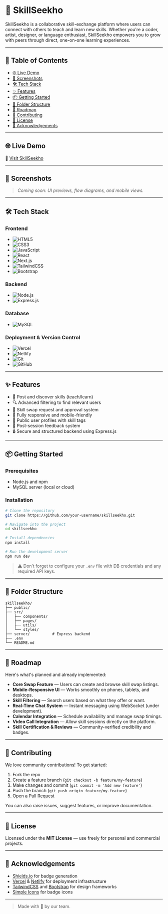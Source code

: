 # 🚀 SkillSeekho

SkillSeekho is a collaborative skill-exchange platform where users can connect with others to teach and learn new skills. Whether you're a coder, artist, designer, or language enthusiast, SkillSeekho empowers you to grow with peers through direct, one-on-one learning experiences.

---

## 🧭 Table of Contents

* [🌐 Live Demo](#-live-demo)
* [📸 Screenshots](#-screenshots)
* [🛠️ Tech Stack](#️-tech-stack)
* [✨ Features](#-features)
* [📦 Getting Started](#-getting-started)
* [📁 Folder Structure](#-folder-structure)
* [🧭 Roadmap](#-roadmap)
* [🤝 Contributing](#-contributing)
* [📄 License](#-license)
* [🙌 Acknowledgements](#-acknowledgements)

---

## 🌐 Live Demo

🔗 [Visit SkillSeekho](https://skillswap-seven.vercel.app/)

---

## 📸 Screenshots

> *Coming soon: UI previews, flow diagrams, and mobile views.*

---

## 🛠️ Tech Stack

### Frontend

* ![HTML5](https://img.shields.io/badge/HTML5-E34F26?style=for-the-badge\&logo=html5\&logoColor=white)
* ![CSS3](https://img.shields.io/badge/CSS3-1572B6?style=for-the-badge\&logo=css3\&logoColor=white)
* ![JavaScript](https://img.shields.io/badge/JavaScript-F7DF1E?style=for-the-badge\&logo=javascript\&logoColor=black)
* ![React](https://img.shields.io/badge/React-20232A?style=for-the-badge\&logo=react\&logoColor=61DAFB)
* ![Next.js](https://img.shields.io/badge/Next.js-000000?style=for-the-badge\&logo=nextdotjs\&logoColor=white)
* ![TailwindCSS](https://img.shields.io/badge/TailwindCSS-06B6D4?style=for-the-badge\&logo=tailwindcss\&logoColor=white)
* ![Bootstrap](https://img.shields.io/badge/Bootstrap-7952B3?style=for-the-badge\&logo=bootstrap\&logoColor=white)

### Backend

* ![Node.js](https://img.shields.io/badge/Node.js-339933?style=for-the-badge\&logo=nodedotjs\&logoColor=white)
* ![Express.js](https://img.shields.io/badge/Express.js-000000?style=for-the-badge\&logo=express\&logoColor=white)

### Database

* ![MySQL](https://img.shields.io/badge/MySQL-005C84?style=for-the-badge\&logo=mysql\&logoColor=white)

### Deployment & Version Control

* ![Vercel](https://img.shields.io/badge/Vercel-000000?style=for-the-badge\&logo=vercel\&logoColor=white)
* ![Netlify](https://img.shields.io/badge/Netlify-00C7B7?style=for-the-badge\&logo=netlify\&logoColor=white)
* ![Git](https://img.shields.io/badge/Git-F05032?style=for-the-badge\&logo=git\&logoColor=white)
* ![GitHub](https://img.shields.io/badge/GitHub-181717?style=for-the-badge\&logo=github\&logoColor=white)

---

## ✨ Features

* 🧠 Post and discover skills (teach/learn)
* 🔍 Advanced filtering to find relevant users
* 🔁 Skill swap request and approval system
* 📱 Fully responsive and mobile-friendly
* 🧾 Public user profiles with skill tags
* 💬 Post-session feedback system
* 🔒 Secure and structured backend using Express.js

---

## 📦 Getting Started

### Prerequisites

* Node.js and npm
* MySQL server (local or cloud)

### Installation

```bash
# Clone the repository
git clone https://github.com/your-username/skillseekho.git

# Navigate into the project
cd skillseekho

# Install dependencies
npm install

# Run the development server
npm run dev
```

> ⚠️ Don’t forget to configure your `.env` file with DB credentials and any required API keys.

---

## 📁 Folder Structure

```
skillseekho/
├── public/
├── src/
│   ├── components/
│   ├── pages/
│   ├── utils/
│   └── styles/
├── server/          # Express backend
├── .env
└── README.md
```

---

## 🧭 Roadmap

Here's what's planned and already implemented:

* **Core Swap Feature** — Users can create and browse skill swap listings.
* **Mobile-Responsive UI** — Works smoothly on phones, tablets, and desktops.
* **Skill Filtering** — Search users based on what they offer or want.
* **Real-Time Chat System** — Instant messaging using WebSocket (under development).
* **Calendar Integration** — Schedule availability and manage swap timings.
* **Video Call Integration** — Allow skill sessions directly on the platform.
* **Skill Certification & Reviews** — Community-verified credibility and badges.

---

## 🤝 Contributing

We love community contributions! To get started:

1. Fork the repo
2. Create a feature branch (`git checkout -b feature/my-feature`)
3. Make changes and commit (`git commit -m 'Add new feature'`)
4. Push the branch (`git push origin feature/my-feature`)
5. Open a Pull Request

You can also raise issues, suggest features, or improve documentation.

---

## 📄 License

Licensed under the **MIT License** — use freely for personal and commercial projects.

---

## 🙌 Acknowledgements

* [Shields.io](https://shields.io/) for badge generation
* [Vercel](https://vercel.com/) & [Netlify](https://netlify.com/) for deployment infrastructure
* [TailwindCSS](https://tailwindcss.com/) and [Bootstrap](https://getbootstrap.com/) for design frameworks
* [Simple Icons](https://simpleicons.org/) for badge icons

---

> Made with 💙 by our team.
